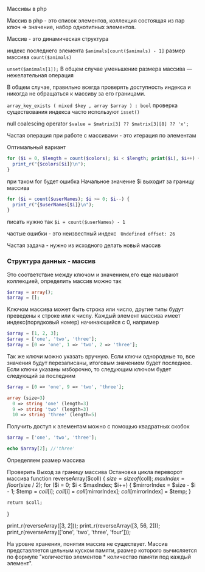 Массивы в php

Массив в php - это список элементов, коллекция состоящая из пар ключ => значение,  набор однотипных элементов.

Массив - это динамическая структура

индекс последнего элемента `$animals[count($animals) - 1]`
размер массива `count($animals)`

`unset($animals[1]);`
В общем случае уменьшение размера массива — нежелательная операция

В общем случае, правильно всегда проверять доступность индекса и никогда не обращаться к массиву за его границами.

`array_key_exists ( mixed $key , array $array ) : bool` проверка существования индекса часто используют `isset()`

null coalescing operator `$value = $matrix[3] ?? $matrix[3][8] ?? 'x';`

Частая операция при работе с массивами - это итерация по элементам

Оптимальный вариант

~~~php
for ($i = 0, $length = count($colors); $i < $length; print($i), $i++) {
  print_r("{$colors[$i]}\n");
}
~~~

при таком for будет ошибка Начальное значение $i выходит за границу массива

~~~php
for ($i = count($userNames); $i >= 0; $i--) {
  print_r("{$userNames[$i]}\n");
}
~~~

писать нужно так `$i = count($userNames) - 1`

частые ошибки - это неизвестный индекс ` Undefined offset: 26`

Частая задача - нужно из исходного делать новый массив

### Структура данных - массив

Это соответствие между ключом и значением,его еще называют коллекцией, определить массив можно так
~~~php
$array = array();
$array = [];
~~~

Ключом массива может быть строка или число, другие типы будут преведены к строке или к числу. 
Каждый элемент массива имеет индекс(порядковый номер) начинающийся с 0, например

~~~php
$array = [1, 2, 3];
$array = ['one', 'two', 'three'];
$array = [0 => 'one', 1 => 'two', 2 => 'three'];
~~~
Так же ключи можно указать вручную. 
Если ключи однородные то, все значения будут перезаписаны, итоговым значением будет последнее.
Если ключи указаны мзборочно, то следующим ключом будет следующий за последним

~~~php
$array = [0 => 'one', 9 => 'two', 'three'];

array (size=3)
  0 => string 'one' (length=3)
  9 => string 'two' (length=3)
  10 => string 'three' (length=5)
~~~

Получить доступ к элементам можно с помощью квадратных скобок

~~~php
$array = ['one', 'two', 'three'];

echo $array[2]; //'three'
~~~

Определяем размер массива

Проверить
Выход за границу массива
Остановка цикла
переворот массива
function reverseArray($coll) 
{
    $size = sizeof($coll);
    $maxIndex = floor($size / 2);
    for ($i = 0; $i < $maxIndex; $i++) {
        $mirrorIndex = $size - $i - 1;
        $temp = $coll[$i];
        $coll[$i] = $coll[$mirrorIndex];
        $coll[$mirrorIndex] = $temp;
    }
    
    return $coll;
}

print_r(reverseArray([3, 2]));
print_r(reverseArray([3, 56, 2]));
print_r(reverseArray(['one', 'two', 'three', 'four']));

На уровне хранения, понятия массив не существует. 
Массив представляется цельным куском памяти, 
размер которого вычисляется по формуле "количество элементов * количество памяти под каждый элемент".
